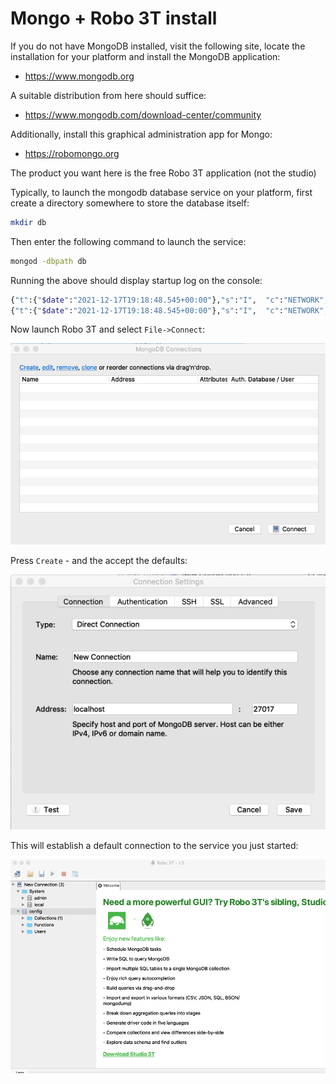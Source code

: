 # Mongo + Robo 3T install

If you do not have MongoDB installed, visit the following site, locate the installation for your platform and install the MongoDB application:

- <https://www.mongodb.org>

A suitable distribution from here should suffice:

- <https://www.mongodb.com/download-center/community>

Additionally, install this graphical administration app for Mongo:

- <https://robomongo.org>

The product you want here is the free Robo 3T application (not the studio) 

Typically, to launch the mongodb database service on your platform, first create a directory somewhere to store the database itself:

~~~bash
mkdir db
~~~

Then enter the following command to launch the service:

~~~bash
mongod -dbpath db
~~~

Running the above should display startup log on the console:

~~~bash
{"t":{"$date":"2021-12-17T19:18:48.545+00:00"},"s":"I",  "c":"NETWORK",  "id":51800,   "ctx":"conn4","msg":"client metadata","attr":{"remote":"127.0.0.1:62780","client":"conn4","doc":{"driver":{"name":"nodejs|Mongoose","version":"4.2.2"},"os":{"type":"Darwin","name":"darwin","architecture":"arm64","version":"21.1.0"},"platform":"Node.js v16.13.0, LE (unified)","version":"4.2.2|6.1.2"}}}
{"t":{"$date":"2021-12-17T19:18:48.545+00:00"},"s":"I",  "c":"NETWORK",  "id":51800,   "ctx":"conn3","msg":"client metadata","attr":{"remote":"127.0.0.1:62779","client":"conn3","doc":{"driver":{"name":"nodejs|Mongoose","version":"4.1.4"},"os":{"type":"Darwin","name":"darwin","architecture":"arm64","version":"21.1.0"},"platform":"Node.js v16.13.0, LE (unified)","version":"4.1.4|6.0.14"}}}
~~~

Now launch Robo 3T and select `File->Connect`:

![](img/01x.png)

Press `Create` - and the accept the defaults:

![](img/02x.png)

This will establish a default connection to the service you just started:

![](img/03x.png)